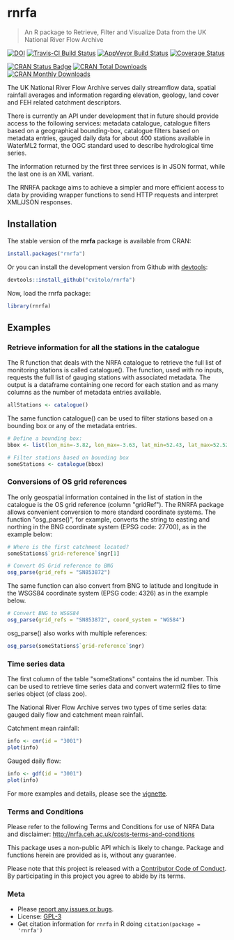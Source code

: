 # rnrfa
> An R package to Retrieve, Filter and Visualize Data from the UK National River Flow Archive

[![DOI](https://zenodo.org/badge/DOI/10.5281/zenodo.593201.svg)](https://doi.org/10.5281/zenodo.593201) [![Travis-CI Build Status](https://travis-ci.org/cvitolo/rnrfa.svg?branch=master)](https://travis-ci.org/cvitolo/rnrfa) [![AppVeyor Build Status](https://ci.appveyor.com/api/projects/status/github/cvitolo/rnrfa?branch=master&svg=true)](https://ci.appveyor.com/project/cvitolo/rnrfa) [![Coverage Status](https://codecov.io/gh/cvitolo/rnrfa/master.svg)](https://codecov.io/github/cvitolo/rnrfa?branch=master)

[![CRAN Status Badge](http://www.r-pkg.org/badges/version/rnrfa)](https://cran.r-project.org/package=rnrfa) [![CRAN Total Downloads](http://cranlogs.r-pkg.org/badges/grand-total/rnrfa)](https://cran.r-project.org/package=rnrfa) [![CRAN Monthly Downloads](http://cranlogs.r-pkg.org/badges/rnrfa)](https://cran.r-project.org/package=rnrfa)

The UK National River Flow Archive serves daily streamflow data, spatial rainfall averages and information regarding elevation, geology, land cover and FEH related catchment descriptors.

There is currently an API under development that in future should provide access to the following services: metadata catalogue, catalogue filters based on a geographical bounding-box, catalogue filters based on metadata entries, gauged daily data for about 400 stations available in WaterML2 format, the OGC standard used to describe hydrological time series.

The information returned by the first three services is in JSON format, while the last one is an XML variant.

The RNRFA package aims to achieve a simpler and more efficient access to data by providing wrapper functions to send HTTP requests and interpret XML/JSON responses.

## Installation

The stable version of the **rnrfa** package is available from CRAN:

``` r
install.packages("rnrfa")
```

Or you can install the development version from Github with [devtools](https://github.com/hadley/devtools):

``` r
devtools::install_github("cvitolo/rnrfa")
```

Now, load the rnrfa package:

``` r
library(rnrfa)
```

## Examples

### Retrieve information for all the stations in the catalogue

The R function that deals with the NRFA catalogue to retrieve the full list of monitoring stations is called catalogue(). The function, used with no inputs, requests the full list of gauging stations with associated metadata. The output is a dataframe containing one record for each station and as many columns as the number of metadata entries available.

``` r
allStations <- catalogue()
```

The same function catalogue() can be used to filter stations based on a bounding box or any of the metadata entries.

``` r
# Define a bounding box:
bbox <- list(lon_min=-3.82, lon_max=-3.63, lat_min=52.43, lat_max=52.52)

# Filter stations based on bounding box
someStations <- catalogue(bbox)
```

### Conversions of OS grid references

The only geospatial information contained in the list of station in the catalogue is the OS grid reference (column "gridRef"). The RNRFA package allows convenient conversion to more standard coordinate systems. The function "osg\_parse()", for example, converts the string to easting and northing in the BNG coordinate system (EPSG code: 27700), as in the example below:

``` r
# Where is the first catchment located?
someStations$`grid-reference`$ngr[1]

# Convert OS Grid reference to BNG
osg_parse(grid_refs = "SN853872")
```

The same function can also convert from BNG to latitude and longitude in the WSGS84 coordinate system (EPSG code: 4326) as in the example below.

``` r
# Convert BNG to WSGS84
osg_parse(grid_refs = "SN853872", coord_system = "WGS84")
```

osg\_parse() also works with multiple references:

``` r
osg_parse(someStations$`grid-reference`$ngr)
```

### Time series data

The first column of the table "someStations" contains the id number. This can be used to retrieve time series data and convert waterml2 files to time series object (of class zoo).

The National River Flow Archive serves two types of time series data: gauged daily flow and catchment mean rainfall.

Catchment mean rainfall:

``` r
info <- cmr(id = "3001")
plot(info)
```

Gauged daily flow:

``` r
info <- gdf(id = "3001")
plot(info)
```

For more examples and details, please see the [vignette](https://github.com/cvitolo/rnrfa/blob/master/vignettes/rnrfa-vignette.Rmd).

### Terms and Conditions

Please refer to the following Terms and Conditions for use of NRFA Data and disclaimer: <http://nrfa.ceh.ac.uk/costs-terms-and-conditions>

This package uses a non-public API which is likely to change. Package and functions herein are provided as is, without any guarantee.

Please note that this project is released with a [Contributor Code of Conduct](CONDUCT.md). By participating in this project you agree to abide by its terms.

### Meta

-   Please [report any issues or bugs](https://github.com/cvitolo/rnrfa/issues).
-   License: [GPL-3](https://opensource.org/licenses/GPL-3.0)
-   Get citation information for `rnrfa` in R doing `citation(package = 'rnrfa')`

